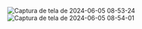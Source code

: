 ![Captura de tela de 2024-06-05 08-53-24](https://github.com/CalebeBirer/project_angular_API/assets/90878309/e05e850b-f3fc-4cde-8180-91f2c0783fc0)
![Captura de tela de 2024-06-05 08-54-01](https://github.com/CalebeBirer/project_angular_API/assets/90878309/733e9eea-4f91-48dc-bf90-55258faa397b)
